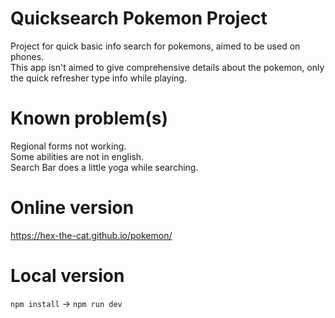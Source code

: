 # Quicksearch Pokemon Project

Project for quick basic info search for pokemons, aimed to be used on phones.  
This app isn't aimed to give comprehensive details about the pokemon, only the quick refresher type info while playing.

# Known problem(s)

Regional forms not working.  
Some abilities are not in english.  
Search Bar does a little yoga while searching.

# Online version

https://hex-the-cat.github.io/pokemon/

# Local version

```npm install``` -> ```npm run dev```
